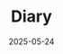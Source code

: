 ---
title: "Diary"
featured_image: "/images/ocean-boat.png"
description: "Living life"
date: 2025-05-24
draft: false
---